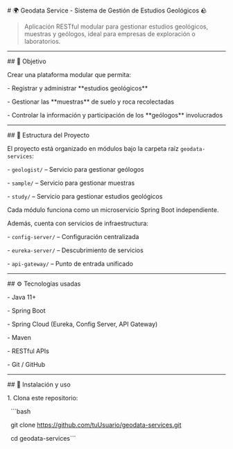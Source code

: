 \# 🌍 Geodata Service - Sistema de Gestión de Estudios Geológicos 🪨



> Aplicación RESTful modular para gestionar estudios geológicos, muestras y geólogos, ideal para empresas de exploración o laboratorios.



---



\## 🎯 Objetivo



Crear una plataforma modular que permita:



\- Registrar y administrar \*\*estudios geológicos\*\*  

\- Gestionar las \*\*muestras\*\* de suelo y roca recolectadas  

\- Controlar la información y participación de los \*\*geólogos\*\* involucrados



---



\## 📁 Estructura del Proyecto



El proyecto está organizado en módulos bajo la carpeta raíz `geodata-services`:



\- `geologist/` – Servicio para gestionar geólogos  

\- `sample/` – Servicio para gestionar muestras  

\- `study/` – Servicio para gestionar estudios geológicos  



Cada módulo funciona como un microservicio Spring Boot independiente.



Además, cuenta con servicios de infraestructura:



\- `config-server/` – Configuración centralizada  

\- `eureka-server/` – Descubrimiento de servicios  

\- `api-gateway/` – Punto de entrada unificado  



---



\## ⚙️ Tecnologías usadas



\- Java 11+  

\- Spring Boot  

\- Spring Cloud (Eureka, Config Server, API Gateway)  

\- Maven  

\- RESTful APIs  

\- Git / GitHub  



---



\## 🚀 Instalación y uso



1\. Clona este repositorio:



&nbsp;  ```bash

&nbsp;  git clone https://github.com/tuUsuario/geodata-services.git

&nbsp;  cd geodata-services```

&nbsp;	

